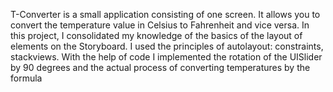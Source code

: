 T-Converter is a small application consisting of one screen. 
It allows you to convert the temperature value in Celsius to Fahrenheit and vice versa. 
In this project, I consolidated my knowledge of the basics of the layout of elements on the Storyboard. 
I used the principles of autolayout: constraints, stackviews. 
With the help of code I implemented the rotation of the UISlider by 90 degrees and the actual process of converting temperatures by the formula
